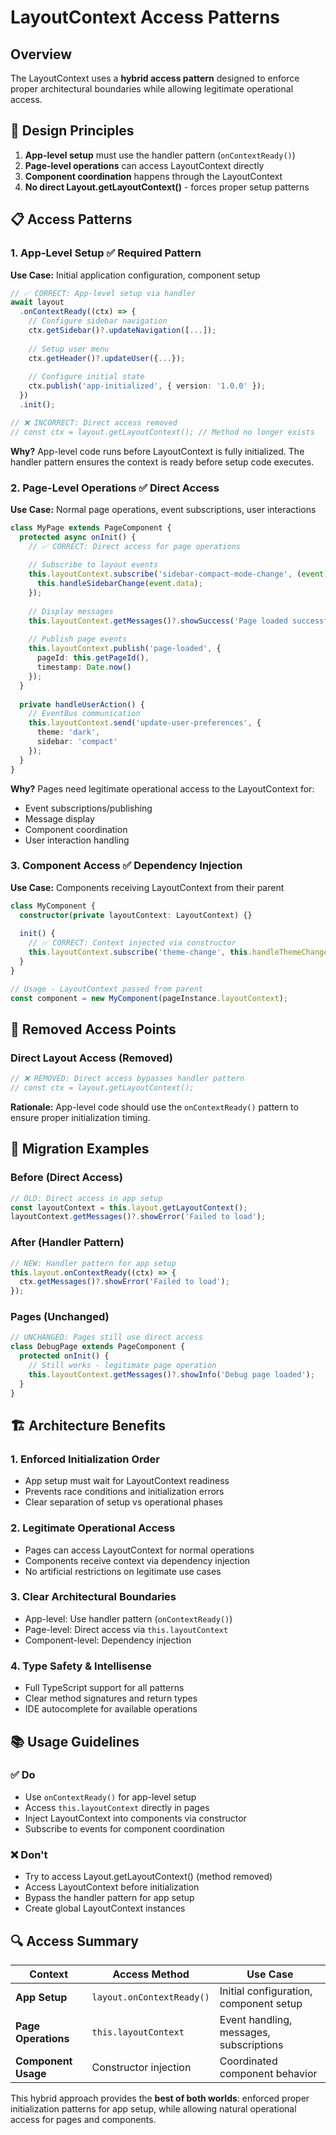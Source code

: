 # LayoutContext Access Patterns

## Overview

The LayoutContext uses a **hybrid access pattern** designed to enforce proper architectural boundaries while allowing legitimate operational access.

## 🎯 **Design Principles**

1. **App-level setup** must use the handler pattern (`onContextReady()`)
2. **Page-level operations** can access LayoutContext directly 
3. **Component coordination** happens through the LayoutContext
4. **No direct Layout.getLayoutContext()** - forces proper setup patterns

## 📋 **Access Patterns**

### 1. **App-Level Setup** ✅ **Required Pattern**

**Use Case:** Initial application configuration, component setup

```typescript
// ✅ CORRECT: App-level setup via handler
await layout
  .onContextReady((ctx) => {
    // Configure sidebar navigation
    ctx.getSidebar()?.updateNavigation([...]);
    
    // Setup user menu
    ctx.getHeader()?.updateUser({...});
    
    // Configure initial state
    ctx.publish('app-initialized', { version: '1.0.0' });
  })
  .init();

// ❌ INCORRECT: Direct access removed
// const ctx = layout.getLayoutContext(); // Method no longer exists
```

**Why?** App-level code runs before LayoutContext is fully initialized. The handler pattern ensures the context is ready before setup code executes.

### 2. **Page-Level Operations** ✅ **Direct Access**

**Use Case:** Normal page operations, event subscriptions, user interactions

```typescript
class MyPage extends PageComponent {
  protected async onInit() {
    // ✅ CORRECT: Direct access for page operations
    
    // Subscribe to layout events
    this.layoutContext.subscribe('sidebar-compact-mode-change', (event) => {
      this.handleSidebarChange(event.data);
    });
    
    // Display messages
    this.layoutContext.getMessages()?.showSuccess('Page loaded successfully');
    
    // Publish page events
    this.layoutContext.publish('page-loaded', { 
      pageId: this.getPageId(),
      timestamp: Date.now()
    });
  }
  
  private handleUserAction() {
    // EventBus communication
    this.layoutContext.send('update-user-preferences', {
      theme: 'dark',
      sidebar: 'compact'
    });
  }
}
```

**Why?** Pages need legitimate operational access to the LayoutContext for:
- Event subscriptions/publishing
- Message display
- Component coordination
- User interaction handling

### 3. **Component Access** ✅ **Dependency Injection**

**Use Case:** Components receiving LayoutContext from their parent

```typescript
class MyComponent {
  constructor(private layoutContext: LayoutContext) {}
  
  init() {
    // ✅ CORRECT: Context injected via constructor
    this.layoutContext.subscribe('theme-change', this.handleThemeChange);
  }
}

// Usage - LayoutContext passed from parent
const component = new MyComponent(pageInstance.layoutContext);
```

## 🚫 **Removed Access Points**

### Direct Layout Access (Removed)
```typescript
// ❌ REMOVED: Direct access bypasses handler pattern
// const ctx = layout.getLayoutContext();
```

**Rationale:** App-level code should use the `onContextReady()` pattern to ensure proper initialization timing.

## 🔄 **Migration Examples**

### Before (Direct Access)
```typescript
// OLD: Direct access in app setup
const layoutContext = this.layout.getLayoutContext();
layoutContext.getMessages()?.showError('Failed to load');
```

### After (Handler Pattern)
```typescript
// NEW: Handler pattern for app setup
this.layout.onContextReady((ctx) => {
  ctx.getMessages()?.showError('Failed to load');
});
```

### Pages (Unchanged)
```typescript
// UNCHANGED: Pages still use direct access
class DebugPage extends PageComponent {
  protected onInit() {
    // Still works - legitimate page operation
    this.layoutContext.getMessages()?.showInfo('Debug page loaded');
  }
}
```

## 🏗️ **Architecture Benefits**

### 1. **Enforced Initialization Order**
- App setup must wait for LayoutContext readiness
- Prevents race conditions and initialization errors
- Clear separation of setup vs operational phases

### 2. **Legitimate Operational Access**
- Pages can access LayoutContext for normal operations
- Components receive context via dependency injection
- No artificial restrictions on legitimate use cases

### 3. **Clear Architectural Boundaries**
- App-level: Use handler pattern (`onContextReady()`)
- Page-level: Direct access via `this.layoutContext`
- Component-level: Dependency injection

### 4. **Type Safety & Intellisense**
- Full TypeScript support for all patterns
- Clear method signatures and return types
- IDE autocomplete for available operations

## 📚 **Usage Guidelines**

### ✅ **Do**
- Use `onContextReady()` for app-level setup
- Access `this.layoutContext` directly in pages
- Inject LayoutContext into components via constructor
- Subscribe to events for component coordination

### ❌ **Don't**
- Try to access Layout.getLayoutContext() (method removed)
- Access LayoutContext before initialization
- Bypass the handler pattern for app setup
- Create global LayoutContext instances

## 🔍 **Access Summary**

| **Context** | **Access Method** | **Use Case** |
|-------------|------------------|--------------|
| **App Setup** | `layout.onContextReady()` | Initial configuration, component setup |
| **Page Operations** | `this.layoutContext` | Event handling, messages, subscriptions |
| **Component Usage** | Constructor injection | Coordinated component behavior |

This hybrid approach provides the **best of both worlds**: enforced proper initialization patterns for app setup, while allowing natural operational access for pages and components.